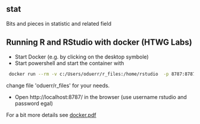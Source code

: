 ## stat
Bits and pieces in statistic and related field

## Running R and RStudio with docker (HTWG Labs)

* Start Docker (e.g. by clicking on the desktop symbole)
* Start powershell and start the container with

```bash
 docker run --rm -v c:/Users/oduerr/r_files:/home/rstudio  -p 8787:8787 -e PASSWORD=egal  rocker/rstudio
```

change file 'oduerr/r_files' for your needs.

* Open http://localhost:8787/ in the browser (use username rstudio and password egal)

For a bit more details see [docker.pdf](docker.pdf)

